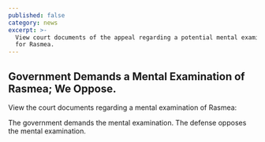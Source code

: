 ```yaml
---
published: false
category: news
excerpt: >-
  View court documents of the appeal regarding a potential mental examination
  for Rasmea.
---
```

## Government Demands a Mental Examination of Rasmea; We Oppose. 

View the court documents regarding a mental examination of Rasmea:

The government demands the mental examination.
The defense opposes the mental examination. 
